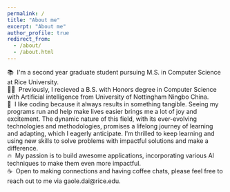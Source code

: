 ```yaml
---
permalink: /
title: "About me"
excerpt: "About me"
author_profile: true
redirect_from: 
  - /about/
  - /about.html
---
```


<p align="left">
  📚 &nbsp;I'm a second year graduate student pursuing M.S. in Computer Science at <a style="text-decoration:none" href = "https://www.rice.edu/">Rice University</a>. <br>
  👩‍🎓 &nbsp;Previously, I recieved a B.S. with Honors degree in Computer Science with Artificial intelligence from <a style="text-decoration:none" href = "https://www.nottingham.edu.cn/">University of Nottingham Ningbo China</a>. <br>
  💭 &nbsp;I like coding because it always results in something tangible. Seeing my programs run and help make lives easier brings me a lot of joy and excitement. The dynamic nature of this field, with its ever-evolving technologies and methodologies, promises a lifelong journey of learning and adapting, which I eagerly anticipate. I'm thrilled to keep learning and using new skills to solve problems with impactful solutions and make a difference. <br>
  🔥 &nbsp;My passion is to build awesome applications, incorporating various AI techniques to make them even more impactful. <br>
  ☕ &nbsp;Open to making connections and having coffee chats, please feel free to reach out to me via <a style="text-decoration:none" href = "mailto:gaole.dai@rice.edu">gaole.dai@rice.edu</a>.<br>
</p>
